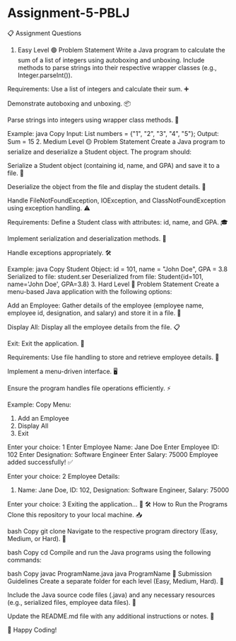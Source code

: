 # Assignment-5-PBLJ
📋 Assignment Questions
1. Easy Level 🟢
Problem Statement
Write a Java program to calculate the sum of a list of integers using autoboxing and unboxing. Include methods to parse strings into their respective wrapper classes (e.g., Integer.parseInt()).

Requirements:
Use a list of integers and calculate their sum. ➕

Demonstrate autoboxing and unboxing. 📦

Parse strings into integers using wrapper class methods. 🔢

Example:
java
Copy
Input: List<String> numbers = {"1", "2", "3", "4", "5"};
Output: Sum = 15
2. Medium Level 🟡
Problem Statement
Create a Java program to serialize and deserialize a Student object. The program should:

Serialize a Student object (containing id, name, and GPA) and save it to a file. 💾

Deserialize the object from the file and display the student details. 📄

Handle FileNotFoundException, IOException, and ClassNotFoundException using exception handling. ⚠️

Requirements:
Define a Student class with attributes: id, name, and GPA. 🎓

Implement serialization and deserialization methods. 🔄

Handle exceptions appropriately. 🛠️

Example:
java
Copy
Student Object: id = 101, name = "John Doe", GPA = 3.8
Serialized to file: student.ser
Deserialized from file: Student{id=101, name='John Doe', GPA=3.8}
3. Hard Level 🔴
Problem Statement
Create a menu-based Java application with the following options:

Add an Employee: Gather details of the employee (employee name, employee id, designation, and salary) and store it in a file. 📝

Display All: Display all the employee details from the file. 📋

Exit: Exit the application. 🚪

Requirements:
Use file handling to store and retrieve employee details. 📂

Implement a menu-driven interface. 🖥️

Ensure the program handles file operations efficiently. ⚡

Example:
Copy
Menu:
1. Add an Employee
2. Display All
3. Exit

Enter your choice: 1
Enter Employee Name: Jane Doe
Enter Employee ID: 102
Enter Designation: Software Engineer
Enter Salary: 75000
Employee added successfully! ✅

Enter your choice: 2
Employee Details:
1. Name: Jane Doe, ID: 102, Designation: Software Engineer, Salary: 75000

Enter your choice: 3
Exiting the application... 👋
🛠️ How to Run the Programs
Clone this repository to your local machine. 📥

bash
Copy
git clone <repository-url>
Navigate to the respective program directory (Easy, Medium, or Hard). 📁

bash
Copy
cd <level-folder>
Compile and run the Java programs using the following commands:

bash
Copy
javac ProgramName.java
java ProgramName
📄 Submission Guidelines
Create a separate folder for each level (Easy, Medium, Hard). 📂

Include the Java source code files (.java) and any necessary resources (e.g., serialized files, employee data files). 📄

Update the README.md file with any additional instructions or notes. 📝

🎉 Happy Coding!
